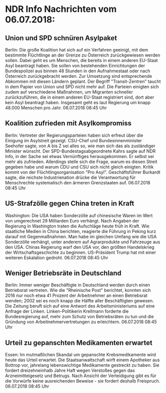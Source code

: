 # NDR Info Nachrichten vom 06.07.2018:


## Union und SPD schnüren Asylpaket
Berlin:	Die große Koalition hat sich auf ein Verfahren geeinigt, mit dem bestimmte Flüchtlinge an der Grenze zu Österreich zurückgewiesen werden sollen. Dabei geht es um Menschen, die bereits in einem anderen EU-Staat Asyl beantragt haben. Sie sollen von bestehenden Einrichtungen der Bundespolizei aus binnen 48 Stunden in den Aufnahmestaat oder nach Österreich zurückgebracht werden. Zur Umsetzung sind entsprechende Abkommen mit diesen Ländern geplant. Der Begriff "Transit-Zentren" taucht in dem Papier von Union und SPD nicht mehr auf. Die Parteien einigten sich zudem auf verschiedene Maßnahmen, um Migranten schneller zurückzuführen, die in einem anderen EU-Staat registriert sind, dort aber kein Asyl beantragt haben. Insgesamt geht es laut Regierung um knapp 48.000 Menschen pro Jahr. 06.07.2018 08:45 Uhr 

## Koalition zufrieden mit Asylkompromiss
Berlin:	Vertreter der Regierungsparteien haben sich erfreut über die Einigung im Asylstreit gezeigt. CSU-Chef und Bundesinnenminister Seehofer sagte, von A bis Z sei alles so, wie man sich das als zuständiger Minister wünscht. Der SPD-Bundestagsabgeordnete Kahrs sagte auf NDR Info, in der Sache sei etwas Vernünftiges herausgekommen. Er selbst sei mehr als zufrieden. Allerdings stelle sich die Frage, warum es diesen Streit gegeben habe und warum CDU und CSU sich nicht gleich einigten. Kritik kommt von der Flüchtlingsorganisation "Pro Asyl". Geschäftsführer Burkardt sagte, die reichste Industrienation drücke die Verantwortung für Menschrechte systematisch den ärmeren Grenzstaaten auf. 06.07.2018 08:45 Uhr 

## US-Strafzölle gegen China treten in Kraft
Washington:	Die USA haben Sonderzölle auf chinesische Waren im Wert von umgerechnet 29 Milliarden Euro verhängt. Nach Angaben der Regierung in Washington traten die Aufschläge heute früh in Kraft. Wie staatliche Medien in China berichten, reagierte die Führung in Peking kurz darauf mit Gegenmaßnahmen. Man habe im gleichen Umfang wie die USA Sonderzölle verhängt, unter anderem auf Agrarprodukte und Fahrzeuge aus den USA. Chinas Regierung warf den USA vor, den größten Handelskrieg der Wirtschaftsgeschichte zu beginnen. US-Präsident Trump hat mit einer weiteren Eskalation gedroht. 06.07.2018 08:45 Uhr 

## Weniger Betriebsräte in Deutschland
Berlin: Immer weniger Beschäftigte in Deutschland werden durch einen Betriebsrat vertreten. Wie die "Rheinische Post" berichtet, konnten sich 2016 nur noch etwa 41 Prozent der Arbeitnehmer an einen Betriebsrat wenden; 2002 sei es noch knapp die Hälfte aller Beschäftigten gewesen. Die Zeitung beruft sich auf eine Antwort des Arbeitsministeriums auf eine Anfrage der Linken. Linken-Politikerin Krellmann forderte die Bundesregierung auf, mehr zum Schutz von Betriebsräten zu tun und die Gründung von Arbeitnehmervertretungen zu erleichtern. 06.07.2018 08:45 Uhr 

## Urteil zu gepanschten Medikamenten erwartet
Essen:	Im mutmaßlichen Skandal um gepanschte Krebsmedikamente wird heute das Urteil erwartet. Die Staatsanwaltschaft wirft einem Apotheker aus Bottrop vor, jahrelang lebenswichtige Medikamente gestreckt zu haben. Sie fordert dreizehneinhalb Jahre Haft wegen Verstoßes gegen das Arzneimittelgesetz und Betrugs. Nach Ansicht der Verteidigung gibt es für die Vorwürfe keine ausreichenden Beweise - sie fordert deshalb Freispruch. 06.07.2018 08:45 Uhr 
